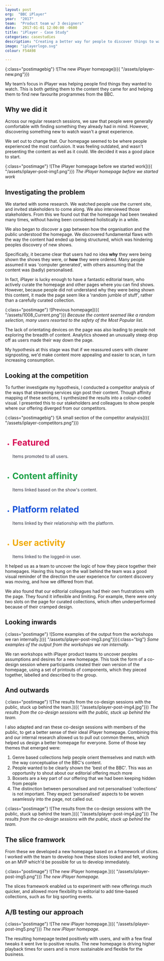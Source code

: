 ```yaml
---
layout: post
org:  "BBC iPlayer"
year:  "2017"
team:  "Product team w/ 3 designers"
date:   2017-01-01 12:00:00 -0600
title: "iPlayer - Case Study"
categories: casestudies
description: "Creating a better way for people to discover things to watch from the BBC."
image: "iplayerlogo.svg"
colour: F54A98

---
```



{:class="postimagebig"}
![The new iPlayer homepage]({{ "/assets/iplayer-new.png"}})


<!-- SHOW THE RESULT FIRST!!!
SHOW THE COMPARISON AT THE END!
NEED MORE DIAGRAMS OF WHAT WE ACTUALLY DID!! AT END
ADD HEADERS! -->


My team’s focus in iPlayer was helping people find things they wanted to watch. This is both getting them to the content they came for and helping them to find new favourite programmes from the BBC.

## Why we did it

Across our regular research sessions, we saw that people were generally comfortable with finding something they already had in mind. However, discovering something new to watch wasn't a great experience.

We set out to change that. Our homepage seemed to be where people experienced the most confusion. It was feeling outdated, and wasn't presenting the content as well as it could. We decided it was a good place to start.

{:class="postimage"}
![The iPlayer homepage before we started work]({{ "/assets/iplayer-post-img1.png"}})
*The iPlayer homepage before we started work*

## Investigating the problem

We started with some research. We watched people use the current site, and invited stakeholders to come along. We also interviewed those stakeholders. From this we found out that the homepage had been tweaked many times, without having been considered holistically in a while.

We also began to discover a gap between how the organisation and the public understood the homepage. We discovered fundamental flaws with the way the content had ended up being structured, which was hindering peoples discovery of new shows.

<!-- Specifically, when we watched people using the site it was clear that they didn't understand how things ended up in their order on the page. -->
Specifically, it became clear that users had no idea **why** they were being shown the shows they were, or **how** they were ordered. Many people assumed it was 'computer generated', with others assuming that the content was (badly) personalised.

In fact, iPlayer is lucky enough to have a fantastic editorial team, who actively curate the homepage and other pages where you can find shows. However, because  people did not understand why they were being shown this content, it made the page seem like a 'random jumble of stuff', rather than a carefully curated collection.

{:class="postimage"}
![Previous homepage]({{ "/assets/1008_Current.png"}})
*Because the content seemed like a random selection, many users resorted to the safety of the Most Popular list.*


The lack of orientating devices on the page was also leading to people not exploring the breadth of content. Analytics showed an unusually steep drop off as users made their way down the page.

My hypothesis at this stage was that if we reassured users with clearer signposting, we'd make content more appealing and easier to scan, in turn increasing consumption.

## Looking at the competition

To further investigate my hypothesis, I conducted a competitor analysis of the ways that streaming services sign post their content. Though affinity mapping of these sections, I synthesized the results into a colour-coded visual. I presented this to our stakeholders and colleagues to show people where our offering diverged from our competitors.

{:class="postimagebig"}
![A small section of the competitor analysis]({{ "/assets/iplayer-competitors.png"}})

<ul class="competitoranalysis">
<li class="bigbullet" style="color:#D70854"> <h1>Featured</h1>
<p style="color:#2F3140">Items promoted to all users.
</p>
</li>
<li class="bigbullet" style="color:#1BA145"> <h1>Content affinity</h1>
<p style="color:#2F3140">Items linked based on the show's content.
</p>
</li>
<li class="bigbullet" style="color:#1450D9"> <h1>Platform related</h1>
<p style="color:#2F3140">Items linked by their relationship with the platform.
</p>
</li>
<li class="bigbullet" style="color:#F0A902"> <h1>User activity
</h1>
<p style="color:#2F3140">Items linked to the logged-in user.
</p>
</li>
</ul>



It helped us as a team to uncover the logic of how they piece together their homepages. Having this hung on the wall behind the team was a good visual reminder of the direction the user experience for content discovery was moving, and how we differed from that.

We also found that our editorial colleagues had their own frustrations with the page. They found it inflexible and limiting. For example, there were only two slots on the page for curated collections, which often underperformed because of their cramped design.

## Looking inwards

{:class="postimage"}
![Some examples of the output from the workshops we ran internally.]({{ "/assets/iplayer-post-img3.png"}}){:class="big"}
*Some examples of the output from the workshops we ran internally.*


We ran workshops with iPlayer product teams to uncover peoples assumptions and desires for a new homepage. This took the form of a co-design session where participants created their own version of the homepage, using a set of printouts of components, which they pieced together, labelled and described to the group.


## And outwards

{:class="postimage"}
![The results from the co-design sessions with the public, stuck up behind the team.]({{ "/assets/iplayer-post-img4.jpg"}})
*The results from the co-design sessions with the public, stuck up behind the team.*


I also adapted and ran these co-design sessions with members of the public, to get a better sense of their ideal iPlayer homepage. Combining this and our internal research allowed us to pull out common themes, which helped us design a better homepage for everyone. Some of those key themes that emerged were:

1. Genre based collections help people orient themselves and  match with the way conceptualise of the BBC's content.
2. People wanted to be clearly shown the 'best of the BBC'. This was an opportunity to shout about our editorial offering much more
3. Boxsets are a key part of our offering that we had been keeping hidden from people
4. The distinction between personalised and not personalised 'collections' is not important. They expect ‘personalised’ aspects to be woven seamlessly into the page, not called out.

{:class="postimage"}
![The results from the co-design sessions with the public, stuck up behind the team.]({{ "/assets/iplayer-post-img4.jpg"}})
*The results from the co-design sessions with the public, stuck up behind the team.*


## The slice framwork


From these we developed a new homepage based on a framework of slices. I worked with the team to develop how these slices looked and felt, working on an MVP which'd be possible for us to develop immediately.

{:class="postimage"}
![The new iPlayer homepage.]({{ "/assets/iplayer-post-img5.png"}})
*The new iPlayer homepage.*

The slices framework enabled us to experiment with new offerings much quicker, and allowed more flexibility to editorial to add time-based collections, such as for big sporting events.

## A/B testing our approach

{:class="postimage"}
![The new iPlayer homepage.]({{ "/assets/iplayer-post-img5.png"}})
*The new iPlayer homepage.*


The resulting homepage tested positively with users, and with a few final tweaks it went live to positive results. The new homepage is driving higher playback times for users and is more sustainable and flexible for the business.
